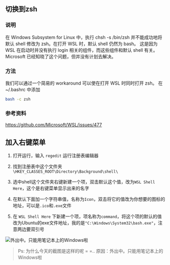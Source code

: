 ## 切换到zsh
### 说明
在 Windows Subsystem for Linux 中，执行 chsh -s /bin/zsh 并不能成功地将默认 shell 修改为 zsh。在打开 WSL 时，默认 shell 仍然为 bash。 这是因为WSL 在启动时并没有执行 login 相关的组件，而这些组件和默认 shell 有关。Microsoft 已经知晓了这个问题，但并没有计划去解决。

### 方法
我们可以通过一个简易的 workaround 可以使在打开 WSL 时同时打开 zsh。
在 ~/.bashrc 中添加
```bash	
bash -c zsh
```

### 参考资料
https://github.com/Microsoft/WSL/issues/477

## 加入右键菜单
1. 打开运行，输入 `regedit` 运行注册表编辑器

2. 找到注册表中这个文件夹`\HKEY_CLASSES_ROOT\Directory\Background\shell\`

3. 选中shell这个文件夹右键新建一个项，双击默认这个值，改为`WSL Shell Here`，这个是右键菜单显示出来的名字

4. 在默认下面加一个字符串值，名称为`Icon`，双击将它的值改为你想要的图标的地址，可以是`.ico`和`.exe`文件

5. 在 `WSL Shell Here` 下新建一个项，项名称为`command`，将这个项的默认的值改为Ubuntu的exe文件地址，我的是`"C:\Windows\System32\bash.exe"`，注意两边要双引号

![外出中。只能用笔记本上的Windows啦](https://upload-images.jianshu.io/upload_images/8869373-9d478424db87c804.png?imageMogr2/auto-orient/strip%7CimageView2/2/w/1240)

>Ps: 为什么今天的截图是这样的呢 = =.. 
原因：外出中。只能用笔记本上的Windows啦

